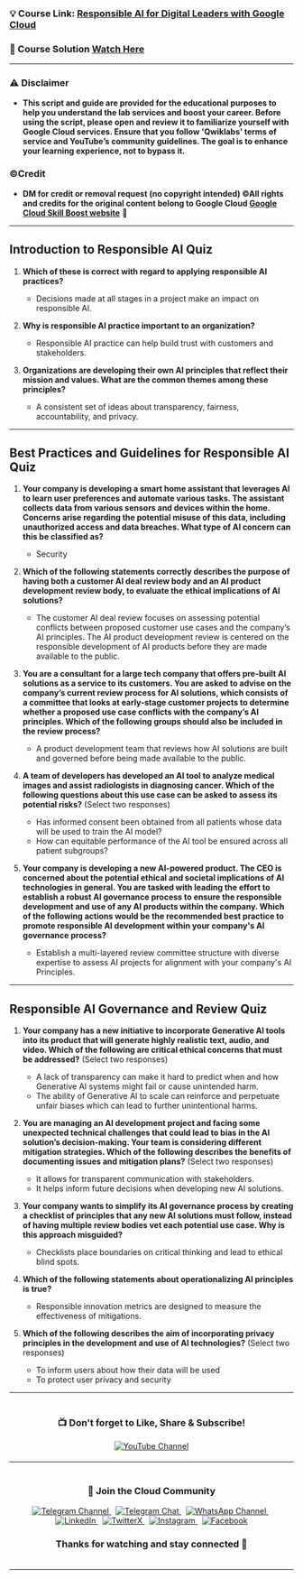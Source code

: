
### 💡 Course Link: [Responsible AI for Digital Leaders with Google Cloud](https://www.cloudskillsboost.google/course_templates/1069)

### 🚀 Course Solution [Watch Here](https://youtu.be/Yb5S8_mo5Aw)

---

### ⚠️ Disclaimer
- **This script and guide are provided for  the educational purposes to help you understand the lab services and boost your career. Before using the script, please open and review it to familiarize yourself with Google Cloud services. Ensure that you follow 'Qwiklabs' terms of service and YouTube’s community guidelines. The goal is to enhance your learning experience, not to bypass it.**

### ©Credit
- **DM for credit or removal request (no copyright intended) ©All rights and credits for the original content belong to Google Cloud [Google Cloud Skill Boost website](https://www.cloudskillsboost.google/)** 🙏

---

## **Introduction to Responsible AI Quiz**

1. **Which of these is correct with regard to applying responsible AI practices?**  
   - Decisions made at all stages in a project make an impact on responsible AI.

2. **Why is responsible AI practice important to an organization?**  
   - Responsible AI practice can help build trust with customers and stakeholders.

3. **Organizations are developing their own AI principles that reflect their mission and values. What are the common themes among these principles?**  
   - A consistent set of ideas about transparency, fairness, accountability, and privacy.

---

## **Best Practices and Guidelines for Responsible AI Quiz**

1. **Your company is developing a smart home assistant that leverages AI to learn user preferences and automate various tasks. The assistant collects data from various sensors and devices within the home. Concerns arise regarding the potential misuse of this data, including unauthorized access and data breaches. What type of AI concern can this be classified as?**  
   - Security

2. **Which of the following statements correctly describes the purpose of having both a customer AI deal review body and an AI product development review body, to evaluate the ethical implications of AI solutions?**  
   - The customer AI deal review focuses on assessing potential conflicts between proposed customer use cases and the company’s AI principles. The AI product development review is centered on the responsible development of AI products before they are made available to the public.

3. **You are a consultant for a large tech company that offers pre-built AI solutions as a service to its customers. You are asked to advise on the company’s current review process for AI solutions, which consists of a committee that looks at early-stage customer projects to determine whether a proposed use case conflicts with the company’s AI principles. Which of the following groups should also be included in the review process?**  
   - A product development team that reviews how AI solutions are built and governed before being made available to the public.

4. **A team of developers has developed an AI tool to analyze medical images and assist radiologists in diagnosing cancer. Which of the following questions about this use case can be asked to assess its potential risks?** (Select two responses)  
   - Has informed consent been obtained from all patients whose data will be used to train the AI model?  
   - How can equitable performance of the AI tool be ensured across all patient subgroups?

5. **Your company is developing a new AI-powered product. The CEO is concerned about the potential ethical and societal implications of AI technologies in general. You are tasked with leading the effort to establish a robust AI governance process to ensure the responsible development and use of any AI products within the company. Which of the following actions would be the recommended best practice to promote responsible AI development within your company's AI governance process?**  
   - Establish a multi-layered review committee structure with diverse expertise to assess AI projects for alignment with your company's AI Principles.

---

## **Responsible AI Governance and Review Quiz**

1. **Your company has a new initiative to incorporate Generative AI tools into its product that will generate highly realistic text, audio, and video. Which of the following are critical ethical concerns that must be addressed?** (Select two responses)  
   - A lack of transparency can make it hard to predict when and how Generative AI systems might fail or cause unintended harm.  
   - The ability of Generative AI to scale can reinforce and perpetuate unfair biases which can lead to further unintentional harms.

2. **You are managing an AI development project and facing some unexpected technical challenges that could lead to bias in the AI solution’s decision-making. Your team is considering different mitigation strategies. Which of the following describes the benefits of documenting issues and mitigation plans?** (Select two responses)  
   - It allows for transparent communication with stakeholders.  
   - It helps inform future decisions when developing new AI solutions.

3. **Your company wants to simplify its AI governance process by creating a checklist of principles that any new AI solutions must follow, instead of having multiple review bodies vet each potential use case. Why is this approach misguided?**  
   - Checklists place boundaries on critical thinking and lead to ethical blind spots.

4. **Which of the following statements about operationalizing AI principles is true?**  
   - Responsible innovation metrics are designed to measure the effectiveness of mitigations.

5. **Which of the following describes the aim of incorporating privacy principles in the development and use of AI technologies?** (Select two responses)  
   - To inform users about how their data will be used  
   - To protect user privacy and security

---


<div align="center" style="padding: 5px;">
  <h3>📺 Don't forget to Like, Share & Subscribe!</h3>

  <a href="https://www.youtube.com/@techcps">
    <img src="https://img.shields.io/badge/YouTube-TechCPS-FF0000?style=for-the-badge&logo=youtube&logoColor=white" alt="YouTube Channel">
  </a>
</div>

---

<div align="center" style="padding: 5px;">
  <h3>📱 Join the Cloud Community</h3>

  <a href="https://t.me/Techcps">
    <img src="https://img.shields.io/badge/Telegram_Channel-0088cc?style=for-the-badge&logo=telegram&logoColor=white" alt="Telegram Channel">
  </a>
  &nbsp;
  <a href="https://t.me/Techcpschat">
    <img src="https://img.shields.io/badge/Telegram_Chat-0088cc?style=for-the-badge&logo=telegram&logoColor=white" alt="Telegram Chat">
  </a>
  &nbsp;
  <a href="https://whatsapp.com/channel/0029Va9nne147XeIFkXYv71A">
    <img src="https://img.shields.io/badge/WhatsApp_Channel-25D366?style=for-the-badge&logo=whatsapp&logoColor=white" alt="WhatsApp Channel">
  </a>
  &nbsp;
  <a href="https://www.linkedin.com/company/techcps/">
    <img src="https://img.shields.io/badge/LinkedIn-TechCPS-0077B5?style=for-the-badge&logo=linkedin&logoColor=white" alt="LinkedIn">
  </a>
  &nbsp;
  <a href="https://twitter.com/Techcps_/">
    <img src="https://img.shields.io/badge/TwitterX-TechCPS-000000?style=for-the-badge&logo=x&logoColor=white" alt="TwitterX">
  </a>
  &nbsp;
  <a href="https://instagram.com/techcps/">
    <img src="https://img.shields.io/badge/Instagram-TechCPS-E4405F?style=for-the-badge&logo=instagram&logoColor=white" alt="Instagram">
  </a>
  &nbsp;
  <a href="https://facebook.com/techcps/">
    <img src="https://img.shields.io/badge/Facebook-TechCPS-1877F2?style=for-the-badge&logo=facebook&logoColor=white" alt="Facebook">
  </a>

  <h3>Thanks for watching and stay connected 🙂</h3>
</div>

---
